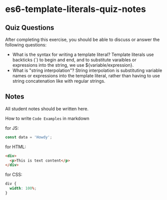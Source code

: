 # es6-template-literals-quiz-notes

## Quiz Questions

After completing this exercise, you should be able to discuss or answer the following questions:

- What is the syntax for writing a template literal?
  Template literals use backticks (`) to begin and end, and to substitute varaibles or expressions into the string, we use ${variable/expression}.
- What is "string interpolation"?
  String interpolation is substituting variable names or expressions into the template literal, rather than having to use string concatenation like with regular strings.

## Notes

All student notes should be written here.

How to write `Code Examples` in markdown

for JS:

```javascript
const data = 'Howdy';
```

for HTML:

```html
<div>
  <p>This is text content</p>
</div>
```

for CSS:

```css
div {
  width: 100%;
}
```
